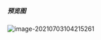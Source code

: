 ##### 预览图

![image-20210703104215261](C:\Users\21032_gxsbs9a\AppData\Roaming\Typora\typora-user-images\image-20210703104215261.png)





